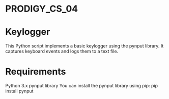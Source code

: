 # PRODIGY_CS_04
# Keylogger
This Python script implements a basic keylogger using the pynput library. It captures keyboard events and logs them to a text file.

# Requirements
Python 3.x
pynput library
You can install the pynput library using pip:
pip install pynput
